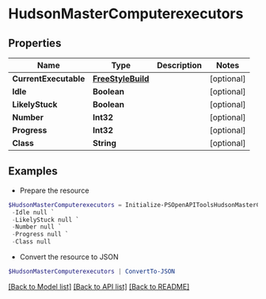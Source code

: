 # HudsonMasterComputerexecutors
## Properties

Name | Type | Description | Notes
------------ | ------------- | ------------- | -------------
**CurrentExecutable** | [**FreeStyleBuild**](FreeStyleBuild.md) |  | [optional] 
**Idle** | **Boolean** |  | [optional] 
**LikelyStuck** | **Boolean** |  | [optional] 
**Number** | **Int32** |  | [optional] 
**Progress** | **Int32** |  | [optional] 
**Class** | **String** |  | [optional] 

## Examples

- Prepare the resource
```powershell
$HudsonMasterComputerexecutors = Initialize-PSOpenAPIToolsHudsonMasterComputerexecutors  -CurrentExecutable null `
 -Idle null `
 -LikelyStuck null `
 -Number null `
 -Progress null `
 -Class null
```

- Convert the resource to JSON
```powershell
$HudsonMasterComputerexecutors | ConvertTo-JSON
```

[[Back to Model list]](../README.md#documentation-for-models) [[Back to API list]](../README.md#documentation-for-api-endpoints) [[Back to README]](../README.md)


